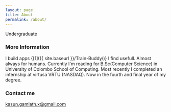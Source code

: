 ```yaml
---
layout: page
title: About
permalink: /about/
---
```


Undergraduate

### More Information

I build apps {[1]({{ site.baseurl }}/Train-Buddy/)} I find usefull. Almost always for humans. Currently I'm reading for B.Sc(Computer Science) in University of Colombo School of Computing. Most recently I completed an internship at virtusa VRTU (NASDAQ). Now in the fourth and final year of my degree.

### Contact me

[kasun.gamlath.x@gmail.com](mailto:kasun.gamlath.x@gmail.com)

